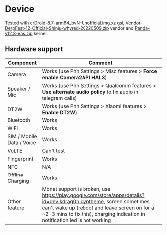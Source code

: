 # Device

Tested with [crDroid-8.7-arm64_bvN-Unofficial.img.xz](https://sourceforge.net/projects/gsi-projects/files/v415/crDroid-8.7/crDroid-8.7-arm64_bvN-Unofficial.img.xz/download) gsi, [Vendor-DerpFest-12-Official-Shinju-whyred-20220509.zip](https://mega.nz/file/8MoW2AzT#E8F2IYaLWo-kPYBfmb2fQso36Ql8pP1i9fiI08m06lw) vendor and [Panda-v12.3-eas.zip](https://github.com/Pzqqt/android_kernel_xiaomi_whyred/releases/download/v12.3/Panda-v12.3-eas.zip) kernel.

## Hardware support

| Component                 |      Comment                                              |
|---------------------------|-----------------------------------------------------------|
| Camera                    | Works (use Phh Settings > Misc features > **Force enable Camera2API HAL3**)                                                    |
| Speaker / Mic             | Works (use Phh Settings > Qualcomm features > **Use alternate audio policy** to fix audio in telegram calls) |
| DT2W                      | Works (use Phh Settings > Xiaomi features > **Enable DT2W**) |
| Bluetooth                 | Works                                                     |
| WiFi                      | Works                                                     |
| SIM / Mobile Data / Voice | Works                                                     |
| VoLTE                     | Can't test                                                |
| Fingerprint               | Works                                                     |
| NFC                       | N/A                                                       |
| Offline Charging          | Works                                            |
| Other feature             | Monet support is broken, use https://play.google.com/store/apps/details?id=dev.kdrag0n.dyntheme, screen sometimes can't wake up (reboot and leave screen on for a ~2-3 mins to fix this), charging indication in notification led is not working|
---